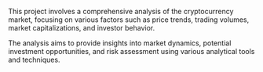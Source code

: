 This project involves a comprehensive analysis of the cryptocurrency market, focusing on various factors such as price trends, trading volumes, market capitalizations, and investor behavior. 

The analysis aims to provide insights into market dynamics, potential investment opportunities, and risk assessment using various analytical tools and techniques.
